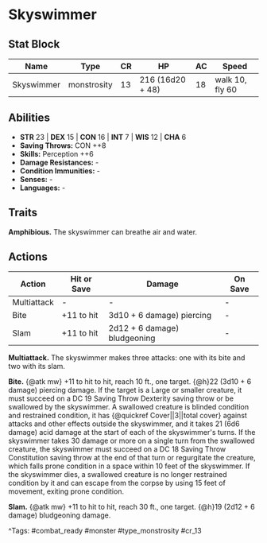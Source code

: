 # Skyswimmer

## Stat Block

| Name | Type | CR | HP | AC | Speed |
|------|------|----|----|----|-------|
| Skyswimmer | monstrosity | 13 | 216 (16d20 + 48) | 18 | walk 10, fly 60 |

## Abilities

- **STR** 23 | **DEX** 15 | **CON** 16 | **INT** 7 | **WIS** 12 | **CHA** 6
- **Saving Throws:** CON ++8  
- **Skills:** Perception ++6  
- **Damage Resistances:** -  
- **Condition Immunities:** -  
- **Senses:** -  
- **Languages:** -

## Traits

**Amphibious.** The skyswimmer can breathe air and water.


## Actions

| Action | Hit or Save | Damage | On Save |
|--------|--------------|--------|----------|
| Multiattack | - | - | - |
| Bite | +11 to hit | 3d10 + 6 damage) piercing | - |
| Slam | +11 to hit | 2d12 + 6 damage) bludgeoning | - |

**Multiattack.** The skyswimmer makes three attacks: one with its bite and two with its slam.

**Bite.** {@atk mw} +11 to hit to hit, reach 10 ft., one target. {@h}22 (3d10 + 6 damage) piercing damage. If the target is a Large or smaller creature, it must succeed on a DC 19 Saving Throw Dexterity saving throw or be swallowed by the skyswimmer. A swallowed creature is blinded condition and restrained condition, it has {@quickref Cover||3||total cover} against attacks and other effects outside the skyswimmer, and it takes 21 (6d6 damage) acid damage at the start of each of the skyswimmer's turns. If the skyswimmer takes 30 damage or more on a single turn from the swallowed creature, the skyswimmer must succeed on a DC 18 Saving Throw Constitution saving throw at the end of that turn or regurgitate the creature, which falls prone condition in a space within 10 feet of the skyswimmer. If the skyswimmer dies, a swallowed creature is no longer restrained condition by it and can escape from the corpse by using 15 feet of movement, exiting prone condition.

**Slam.** {@atk mw} +11 to hit to hit, reach 30 ft., one target. {@h}19 (2d12 + 6 damage) bludgeoning damage.


^Tags: #combat_ready #monster #type_monstrosity #cr_13